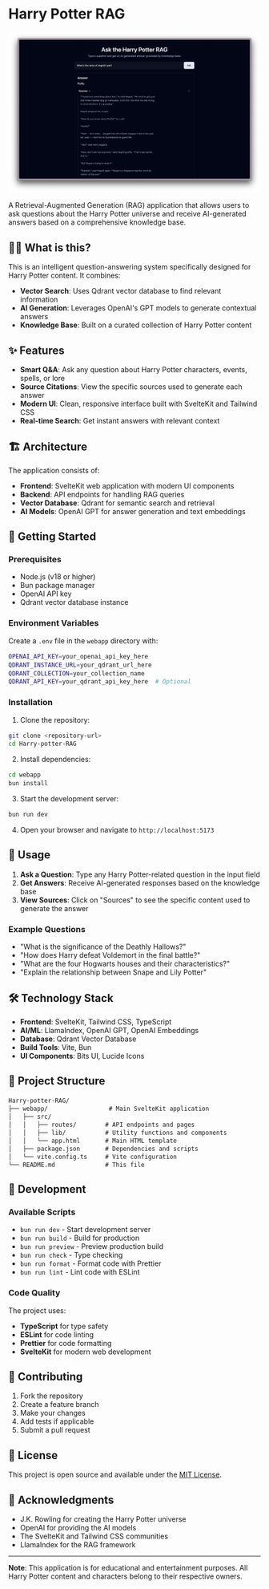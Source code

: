 # Harry Potter RAG

![App Preview](Screenshot.png "Preview")

A Retrieval-Augmented Generation (RAG) application that allows users to ask questions about the Harry Potter universe and receive AI-generated answers based on a comprehensive knowledge base.

## 🧙‍♂️ What is this?

This is an intelligent question-answering system specifically designed for Harry Potter content. It combines:

- **Vector Search**: Uses Qdrant vector database to find relevant information
- **AI Generation**: Leverages OpenAI's GPT models to generate contextual answers
- **Knowledge Base**: Built on a curated collection of Harry Potter content

## ✨ Features

- **Smart Q&A**: Ask any question about Harry Potter characters, events, spells, or lore
- **Source Citations**: View the specific sources used to generate each answer
- **Modern UI**: Clean, responsive interface built with SvelteKit and Tailwind CSS
- **Real-time Search**: Get instant answers with relevant context

## 🏗️ Architecture

The application consists of:

- **Frontend**: SvelteKit web application with modern UI components
- **Backend**: API endpoints for handling RAG queries
- **Vector Database**: Qdrant for semantic search and retrieval
- **AI Models**: OpenAI GPT for answer generation and text embeddings

## 🚀 Getting Started

### Prerequisites

- Node.js (v18 or higher)
- Bun package manager
- OpenAI API key
- Qdrant vector database instance

### Environment Variables

Create a `.env` file in the `webapp` directory with:

```bash
OPENAI_API_KEY=your_openai_api_key_here
QDRANT_INSTANCE_URL=your_qdrant_url_here
QDRANT_COLLECTION=your_collection_name
QDRANT_API_KEY=your_qdrant_api_key_here  # Optional
```

### Installation

1. Clone the repository:

```bash
git clone <repository-url>
cd Harry-potter-RAG
```

2. Install dependencies:

```bash
cd webapp
bun install
```

3. Start the development server:

```bash
bun run dev
```

4. Open your browser and navigate to `http://localhost:5173`

## 🎯 Usage

1. **Ask a Question**: Type any Harry Potter-related question in the input field
2. **Get Answers**: Receive AI-generated responses based on the knowledge base
3. **View Sources**: Click on "Sources" to see the specific content used to generate the answer

### Example Questions

- "What is the significance of the Deathly Hallows?"
- "How does Harry defeat Voldemort in the final battle?"
- "What are the four Hogwarts houses and their characteristics?"
- "Explain the relationship between Snape and Lily Potter"

## 🛠️ Technology Stack

- **Frontend**: SvelteKit, Tailwind CSS, TypeScript
- **AI/ML**: LlamaIndex, OpenAI GPT, OpenAI Embeddings
- **Database**: Qdrant Vector Database
- **Build Tools**: Vite, Bun
- **UI Components**: Bits UI, Lucide Icons

## 📁 Project Structure

```
Harry-potter-RAG/
├── webapp/                 # Main SvelteKit application
│   ├── src/
│   │   ├── routes/        # API endpoints and pages
│   │   ├── lib/           # Utility functions and components
│   │   └── app.html       # Main HTML template
│   ├── package.json       # Dependencies and scripts
│   └── vite.config.ts     # Vite configuration
└── README.md              # This file
```

## 🔧 Development

### Available Scripts

- `bun run dev` - Start development server
- `bun run build` - Build for production
- `bun run preview` - Preview production build
- `bun run check` - Type checking
- `bun run format` - Format code with Prettier
- `bun run lint` - Lint code with ESLint

### Code Quality

The project uses:

- **TypeScript** for type safety
- **ESLint** for code linting
- **Prettier** for code formatting
- **SvelteKit** for modern web development

## 🤝 Contributing

1. Fork the repository
2. Create a feature branch
3. Make your changes
4. Add tests if applicable
5. Submit a pull request

## 📝 License

This project is open source and available under the [MIT License](LICENSE).

## 🙏 Acknowledgments

- J.K. Rowling for creating the Harry Potter universe
- OpenAI for providing the AI models
- The SvelteKit and Tailwind CSS communities
- LlamaIndex for the RAG framework

---

**Note**: This application is for educational and entertainment purposes. All Harry Potter content and characters belong to their respective owners.
